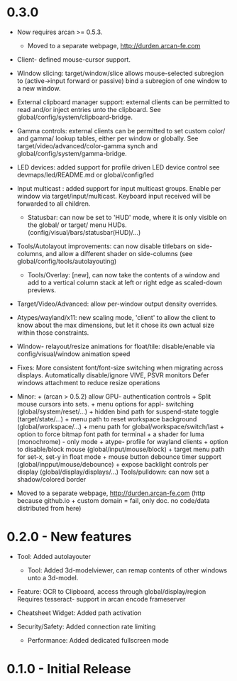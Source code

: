# 0.3.0
  * Now requires arcan >= 0.5.3.

	* Moved to a separate webpage, http://durden.arcan-fe.com

  * Client- defined mouse-cursor support.

  * Window slicing: target/window/slice allows mouse-selected
	  subregion to (active->input forward or passive) bind a subregion
		of one window to a new window.

  * External clipboard manager support: external clients can be
	  permitted to read and/or inject entries unto the clipboard. See
		global/config/system/clipboard-bridge.

  * Gamma controls: external clients can be permitted to set custom
	  color/ and gamma/ lookup tables, either per window or globally.
		See target/video/advanced/color-gamma synch and
		global/config/system/gamma-bridge.

  * LED devices: added support for profile driven LED device control
	  see devmaps/led/README.md or global/config/led

  * Input multicast : added support for input multicast groups.
	  Enable per window via target/input/multicast. Keyboard input
		received will be forwarded to all children.

	* Statusbar: can now be set to 'HUD' mode, where it is only visible on the
		global/ or target/ menu HUDs. (config/visual/bars/statusbar(HUD)/...)

  * Tools/Autolayout improvements: can now disable titlebars on
	  side-columns, and allow a different shader on side-columns
		(see global/config/tools/autolayouting)

	* Tools/Overlay: [new], can now take the contents of a window and add
	  to a vertical column stack at left or right edge as scaled-down
		previews.

  * Target/Video/Advanced: allow per-window output density overrides.

  * Atypes/wayland/x11: new scaling mode, 'client' to allow the client to
	  know about the max dimensions, but let it chose its own actual size
		within those constraints.

  * Window- relayout/resize animations for float/tile:
	  disable/enable via config/visual/window animation speed

  * Fixes:
	  More consistent font/font-size switching when migrating across
		displays. Automatically disable/ignore VIVE, PSVR monitors
    Defer windows attachment to reduce resize operations

  * Minor:
		\+ (arcan > 0.5.2) allow GPU- authentication controls
    \+ Split mouse cursors into sets.
		\+ menu options for appl- switching (global/system/reset/...)
    \+ hidden bind path for suspend-state toggle (target/state/...)
    \+ menu path to reset workspace background (global/workspace/...)
		\+ menu path for global/workspace/switch/last
		\+ option to force bitmap font path for terminal
		\+ a shader for luma (monochrome) - only mode
		\+ atype- profile for wayland clients
		\+ option to disable/block mouse (global/input/mouse/block)
		\+ target menu path for set-x, set-y in float mode
		\+ mouse button debounce timer support (global/inpput/mouse/debounce)
		\+ expose backlight controls per display (global/display/displays/...)
		Tools/pulldown: can now set a shadow/colored border

  * Moved to a separate webpage, http://durden.arcan-fe.com
    (http because github.io + custom domain = fail, only doc.
		 no code/data distributed from here)

# 0.2.0 - New features

  * Tool: Added autolayouter

	* Tool: Added 3d-modelviewer, can remap contents of other
	        windows unto a 3d-model.

  * Feature: OCR to Clipboard, access through global/display/region
	           Requires tesseract- support in arcan encode frameserver

  * Cheatsheet Widget: Added path activation

  * Security/Safety: Added connection rate limiting

	* Performance: Added dedicated fullscreen mode

# 0.1.0 - Initial Release
